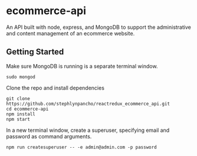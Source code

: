 ecommerce-api
===========
An API built with node, express, and MongoDB to support the administrative and content management of an ecommerce website.

Getting Started
-----

Make sure MongoDB is running is a separate terminal window.

`sudo mongod`

Clone the repo and install dependencies

```
git clone https://github.com/stephlynpancho/reactredux_ecommerce_api.git
cd ecommerce-api
npm install
npm start
```

In a new terminal window, create a superuser, specifying email and password as command arguments.

`npm run createsuperuser -- -e admin@admin.com -p password`